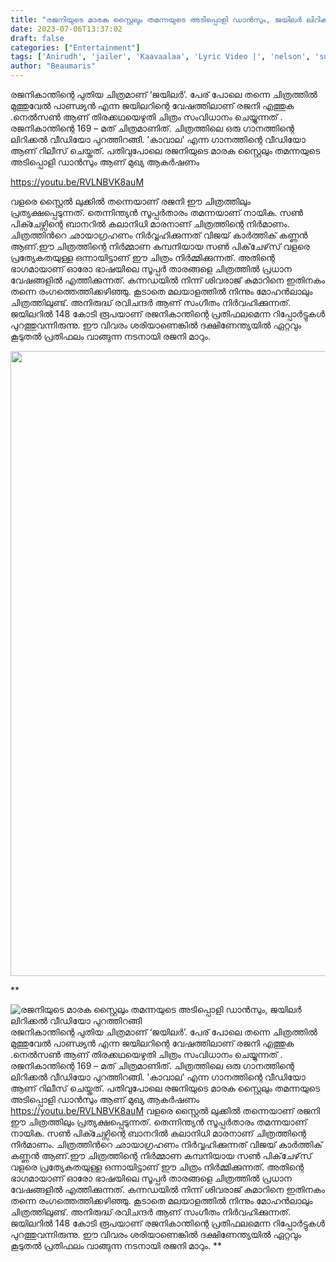 ```yaml
---
title: "രജനിയുടെ മാരക സ്റ്റൈലും തമന്നയുടെ അടിപ്പൊളി ഡാൻസും, ജയിലർ ലിറിക്കൽ വീഡിയോ പുറത്തിറങ്ങി"
date: 2023-07-06T13:37:02
draft: false
categories: ["Entertainment"]
tags: ['Anirudh', 'jailer', 'Kaavaalaa', 'Lyric Video |', 'nelson', 'sun pictures', 'Superstar Rajinikanth', 'Tamannaah']
author: "Beaumaris"
---
```


രജനികാന്തിന്റെ പുതിയ ചിത്രമാണ് ‘ജയിലർ’. പേര് പോലെ തന്നെ ചിത്രത്തിൽ മുത്തുവേൽ പാണ്ഢ്യൻ എന്ന ജയിലറിന്റെ വേഷത്തിലാണ് രജനി എത്തുക .നെൽസൺ ആണ് തിരക്കഥയെഴുതി ചിത്രം സംവിധാനം ചെയ്യുന്നത് . രജനികാന്തിന്റെ 169 – മത് ചിത്രമാണിത്. ചിത്രത്തിലെ ഒരു ഗാനത്തിന്റെ ലിറിക്കൽ വീഡിയോ പുറത്തിറങ്ങി. 'കാവാല' എന്ന ഗാനത്തിന്റെ വീഡിയോ ആണ് റിലീസ് ചെയ്തത്. പതിവുപോലെ രജനിയുടെ മാരക സ്റ്റൈലും തമന്നയുടെ അടിപ്പൊളി ഡാൻസും ആണ് മുഖ്യ ആകർഷണം

https://youtu.be/RVLNBVK8auM

വളരെ സ്റ്റൈൽ ലുക്കിൽ തന്നെയാണ് രജനി ഈ ചിത്രത്തിലും പ്രത്യക്ഷപ്പെടുന്നത്. തെന്നിന്ത്യൻ സൂപ്പർതാരം തമന്നയാണ് നായിക. സൺ പിക്ചേഴ്സിന്റെ ബാനറിൽ കലാനിധി മാരനാണ് ചിത്രത്തിന്റെ നിർമാണം. ചിത്രത്തിൻറെ ഛായാഗ്രഹണം നിർവ്വഹിക്കുന്നത് വിജയ് കാര്‍ത്തിക് കണ്ണന്‍ ആണ്.ഈ ചിത്രത്തിന്റെ നിർമ്മാണ കമ്പനിയായ സൺ പിക്‌ചേഴ്‌സ് വളരെ പ്രത്യേകതയുള്ള ഒന്നായിട്ടാണ് ഈ ചിത്രം നിർമ്മിക്കുന്നത്. അതിന്റെ ഭാഗമായാണ് ഓരോ ഭാഷയിലെ സൂപ്പർ താരങ്ങളെ ചിത്രത്തിൽ പ്രധാന വേഷങ്ങളിൽ എത്തിക്കുന്നത്. കന്നഡയിൽ നിന്ന് ശിവരാജ് കുമാറിനെ ഇതിനകം തന്നെ രംഗത്തെത്തിക്കഴിഞ്ഞു. കൂടാതെ മലയാളത്തിൽ നിന്നും മോഹൻലാലും ചിത്രത്തിലുണ്ട്. അനിരുദ്ധ് രവിചന്ദര്‍ ആണ് സംഗീതം നിര്‍വഹിക്കുന്നത്. ജയിലറില്‍ 148 കോടി രൂപയാണ് രജനികാന്തിന്റെ പ്രതിഫലമെന്ന റിപ്പോര്‍ട്ടുകൾ പുറത്തുവന്നിരുന്നു. ഈ വിവരം ശരിയാണെങ്കില്‍ ദക്ഷിണേന്ത്യയില്‍ ഏറ്റവും കൂടുതല്‍ പ്രതിഫലം വാങ്ങുന്ന നടനായി രജനി മാറും.

<a href="https://cdn.boolokam.com/articles/2023/07/fwfffqqfqqf.jpg"><img class="size-large wp-image-402288 aligncenter" src="https://cdn.boolokam.com/articles/2023/07/fwfffqqfqqf-819x1024.jpg" alt="" width="800" height="1000" /></a>

**


![രജനിയുടെ മാരക സ്റ്റൈലും തമന്നയുടെ അടിപ്പൊളി ഡാൻസും, ജയിലർ ലിറിക്കൽ വീഡിയോ പുറത്തിറങ്ങി](https://cdn.boolokam.com/articles/2023/07/fwfffqqfqqf-819x1024.jpg)രജനികാന്തിന്റെ പുതിയ ചിത്രമാണ് ‘ജയിലർ’. പേര് പോലെ തന്നെ ചിത്രത്തിൽ മുത്തുവേൽ പാണ്ഢ്യൻ എന്ന ജയിലറിന്റെ വേഷത്തിലാണ് രജനി എത്തുക .നെൽസൺ ആണ് തിരക്കഥയെഴുതി ചിത്രം സംവിധാനം ചെയ്യുന്നത് . രജനികാന്തിന്റെ 169 – മത് ചിത്രമാണിത്. ചിത്രത്തിലെ ഒരു ഗാനത്തിന്റെ ലിറിക്കൽ വീഡിയോ പുറത്തിറങ്ങി. 'കാവാല' എന്ന ഗാനത്തിന്റെ വീഡിയോ ആണ് റിലീസ് ചെയ്തത്. പതിവുപോലെ രജനിയുടെ മാരക സ്റ്റൈലും തമന്നയുടെ അടിപ്പൊളി ഡാൻസും ആണ് മുഖ്യ ആകർഷണം https://youtu.be/RVLNBVK8auM വളരെ സ്റ്റൈൽ ലുക്കിൽ തന്നെയാണ് രജനി ഈ ചിത്രത്തിലും പ്രത്യക്ഷപ്പെടുന്നത്. തെന്നിന്ത്യൻ സൂപ്പർതാരം തമന്നയാണ് നായിക. സൺ പിക്ചേഴ്സിന്റെ ബാനറിൽ കലാനിധി മാരനാണ് ചിത്രത്തിന്റെ നിർമാണം. ചിത്രത്തിൻറെ ഛായാഗ്രഹണം നിർവ്വഹിക്കുന്നത് വിജയ് കാര്‍ത്തിക് കണ്ണന്‍ ആണ്.ഈ ചിത്രത്തിന്റെ നിർമ്മാണ കമ്പനിയായ സൺ പിക്‌ചേഴ്‌സ് വളരെ പ്രത്യേകതയുള്ള ഒന്നായിട്ടാണ് ഈ ചിത്രം നിർമ്മിക്കുന്നത്. അതിന്റെ ഭാഗമായാണ് ഓരോ ഭാഷയിലെ സൂപ്പർ താരങ്ങളെ ചിത്രത്തിൽ പ്രധാന വേഷങ്ങളിൽ എത്തിക്കുന്നത്. കന്നഡയിൽ നിന്ന് ശിവരാജ് കുമാറിനെ ഇതിനകം തന്നെ രംഗത്തെത്തിക്കഴിഞ്ഞു. കൂടാതെ മലയാളത്തിൽ നിന്നും മോഹൻലാലും ചിത്രത്തിലുണ്ട്. അനിരുദ്ധ് രവിചന്ദര്‍ ആണ് സംഗീതം നിര്‍വഹിക്കുന്നത്. ജയിലറില്‍ 148 കോടി രൂപയാണ് രജനികാന്തിന്റെ പ്രതിഫലമെന്ന റിപ്പോര്‍ട്ടുകൾ പുറത്തുവന്നിരുന്നു. ഈ വിവരം ശരിയാണെങ്കില്‍ ദക്ഷിണേന്ത്യയില്‍ ഏറ്റവും കൂടുതല്‍ പ്രതിഫലം വാങ്ങുന്ന നടനായി രജനി മാറും. [](https://cdn.boolokam.com/articles/2023/07/fwfffqqfqqf.jpg) **
